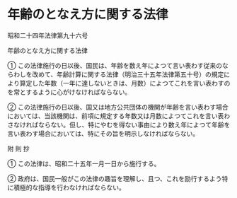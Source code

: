 # 年齢のとなえ方に関する法律

昭和二十四年法律第九十六号

年齢のとなえ方に関する法律

① この法律施行の日以後、国民は、年齢を数え年によつて言い表わす従来のならわしを改めて、年齢計算に関する法律（明治三十五年法律第五十号）の規定により算定した年数（一年に達しないときは、月数）によつてこれを言い表わすのを常とするように心がけなければならない。

② この法律施行の日以後、国又は地方公共団体の機関が年齢を言い表わす場合においては、当該機関は、前項に規定する年数又は月数によつてこれを言い表わさなければならない。但し、特にやむを得ない事由により数え年によつて年齢を言い表わす場合においては、特にその旨を明示しなければならない。

附 則 抄

① この法律は、昭和二十五年一月一日から施行する。

② 政府は、国民一般がこの法律の趣旨を理解し、且つ、これを励行するよう特に積極的な指導を行わなければならない。
